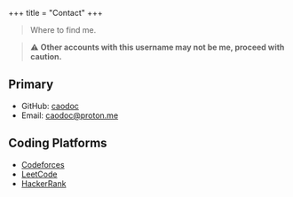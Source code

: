 +++
title = "Contact"
+++

> Where to find me.

> ⚠️ **Other accounts with this username may not be me, proceed with caution.**

## Primary
+ GitHub: [caodoc](https://github.com/caodoc)
+ Email: [caodoc@proton.me](mailto:caodoc@proton.me)

## Coding Platforms
+ [Codeforces](https://codeforces.com/profile/caodoc)
+ [LeetCode](https://leetcode.com/u/caodoc/)
+ [HackerRank](https://www.hackerrank.com/profile/caodoc)